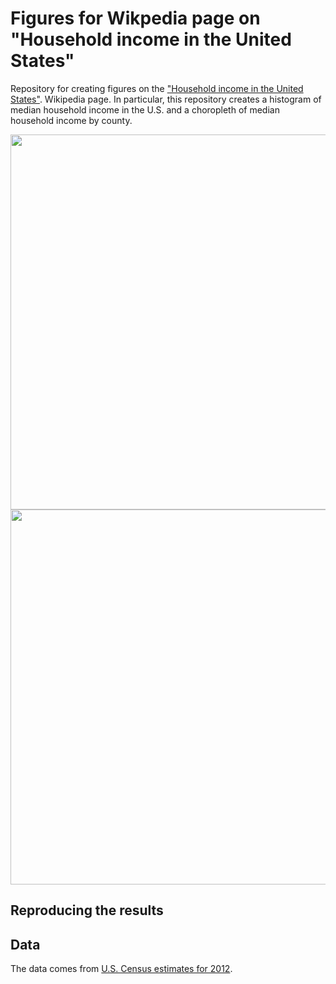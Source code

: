 Figures for Wikpedia page on "Household income in the United States"
====================================================================

Repository for creating figures on the ["Household income in the United States"](http://en.wikipedia.org/wiki/Household_income_in_the_United_States). Wikipedia page. In particular, this repository creates a histogram of median household income in the U.S. and a choropleth of median household income by county. 

<img src="https://raw.github.com/vikjam/Household_income_in_the_United_States/master/results/inc_hist_f.png" width="600" align="center">

<img src="https://raw.github.com/vikjam/Household_income_in_the_United_States/master/results/us_map_inc_f.png" width="600" align="center">

## Reproducing the results

## Data
The data comes from [U.S. Census estimates for 2012](http://www.census.gov/hhes/www/income/). 
